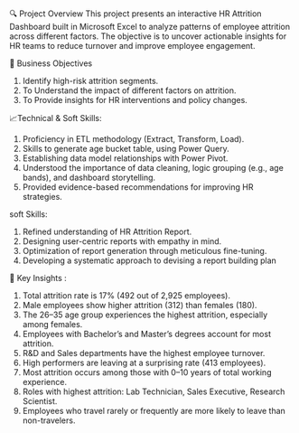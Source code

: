 🔍 Project Overview
This project presents an interactive HR Attrition Dashboard built in Microsoft Excel to analyze patterns of employee attrition across different factors. The objective is to uncover actionable insights for HR teams to reduce turnover and improve employee engagement.

🎯 Business Objectives

1. Identify high-risk attrition segments.
2. To Understand the impact of different factors on attrition.
3. To Provide insights for HR interventions and policy changes.

📈Technical & Soft Skills:

1. Proficiency in ETL methodology (Extract, Transform, Load).
2. Skills to generate age bucket table, using Power Query.
3. Establishing data model relationships with Power Pivot.
4. Understood the importance of data cleaning, logic grouping (e.g., age bands), and dashboard storytelling.
5. Provided evidence-based recommendations for improving HR strategies.

soft Skills:

1. Refined understanding of HR Attrition Report.
2. Designing user-centric reports with empathy in mind.
3. Optimization of report generation through meticulous fine-tuning.
4. Developing a systematic approach to devising a report building plan

📌 Key Insights :

1. Total attrition rate is 17% (492 out of 2,925 employees).
2. Male employees show higher attrition (312) than females (180).
3. The 26–35 age group experiences the highest attrition, especially among females.
4. Employees with Bachelor’s and Master’s degrees account for most attrition.
5. R&D and Sales departments have the highest employee turnover.
6. High performers are leaving at a surprising rate (413 employees).
7. Most attrition occurs among those with 0–10 years of total working experience.
8. Roles with highest attrition: Lab Technician, Sales Executive, Research Scientist.
9. Employees who travel rarely or frequently are more likely to leave than non-travelers.



